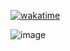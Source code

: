 [![wakatime](https://wakatime.com/badge/github/Akshay-Arjun/akshay-arjun.github.io.svg)](https://wakatime.com/badge/github/Akshay-Arjun/akshay-arjun.github.io)

![image](https://user-images.githubusercontent.com/68991993/207663666-cd2043f1-2bc5-4fb9-814f-29514b0a7ffa.png)

